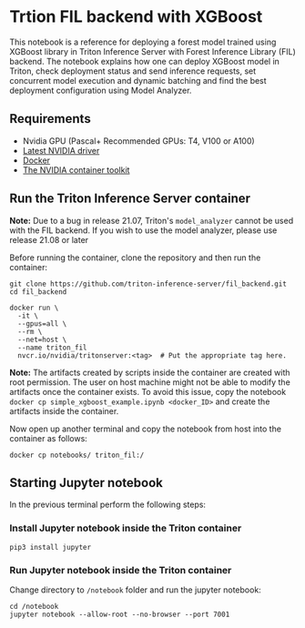# Trtion FIL backend with XGBoost

This notebook is a reference for deploying a forest model trained using XGBoost library in Triton Inference Server with Forest Inference Library (FIL) backend. The notebook explains how one can deploy XGBoost model in Triton, check deployment status and send inference requests, set concurrent model execution and dynamic batching and find the best deployment configuration using Model Analyzer.

## Requirements
* Nvidia GPU (Pascal+ Recommended GPUs: T4, V100 or A100)
* [Latest NVIDIA driver](https://docs.nvidia.com/datacenter/tesla/tesla-installation-notes/index.html)
* [Docker](https://docs.docker.com/get-docker/)
* [The NVIDIA container toolkit](https://docs.nvidia.com/datacenter/cloud-native/container-toolkit/install-guide.html#docker)

## Run the Triton Inference Server container 

**Note:** Due to a bug in release 21.07, Triton's `model_analyzer` cannot be used with the FIL backend. If you wish to use the model analyzer, please use release 21.08 or later

Before running the container, clone the repository and then run the container:

```
git clone https://github.com/triton-inference-server/fil_backend.git
cd fil_backend

docker run \
  -it \
  --gpus=all \
  --rm \
  --net=host \
  --name triton_fil
  nvcr.io/nvidia/tritonserver:<tag>  # Put the appropriate tag here.  
```

**Note:** The artifacts created by scripts inside the container are created with root permission. The user on host machine might not be able to modify the artifacts once the container exists. To avoid this issue, copy the notebook `docker cp simple_xgboost_example.ipynb <docker_ID>` and create the artifacts inside the container.

Now open up another terminal and copy the notebook from host into the container as follows:
```
docker cp notebooks/ triton_fil:/
```

## Starting Jupyter notebook
In the previous terminal perform the following steps:

### Install Jupyter notebook inside the Triton container
```
pip3 install jupyter
```
### Run Jupyter notebook inside the Triton container
Change directory to `/notebook` folder and run the jupyter notebook:
```
cd /notebook
jupyter notebook --allow-root --no-browser --port 7001
```

